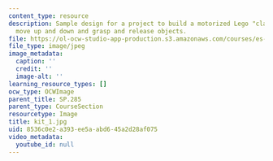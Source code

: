 ```yaml
---
content_type: resource
description: Sample design for a project to build a motorized Lego "claw" that can
  move up and down and grasp and release objects.
file: https://ol-ocw-studio-app-production.s3.amazonaws.com/courses/es-293-lego-robotics-spring-2007/8536c0e2a393ee5aabd645a2d28af075_kit_1.jpg
file_type: image/jpeg
image_metadata:
  caption: ''
  credit: ''
  image-alt: ''
learning_resource_types: []
ocw_type: OCWImage
parent_title: SP.285
parent_type: CourseSection
resourcetype: Image
title: kit_1.jpg
uid: 8536c0e2-a393-ee5a-abd6-45a2d28af075
video_metadata:
  youtube_id: null
---
```

